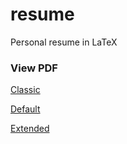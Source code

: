 # resume
Personal resume in LaTeX

### View PDF
[Classic](https://github.com/SamTay/resume/blob/master/default/resume.pdf)

[Default](https://github.com/SamTay/resume/blob/master/awesome/resume.pdf)

[Extended](https://github.com/SamTay/resume/blob/master/awesome/resume_extended.pdf)
